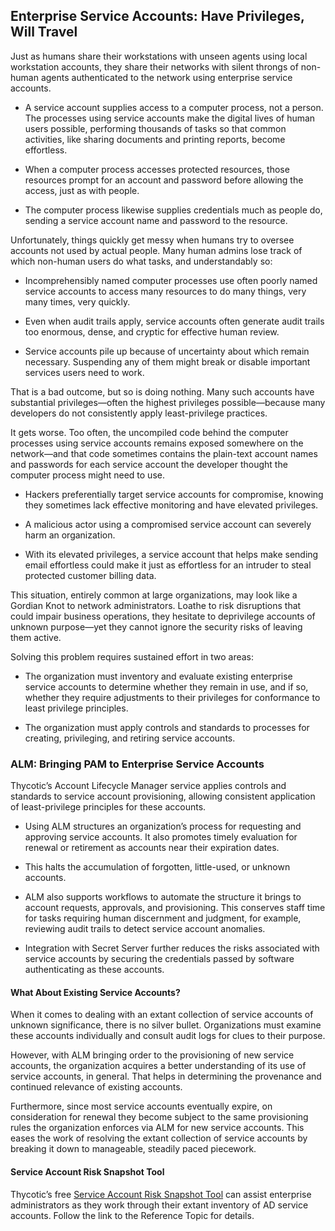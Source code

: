 ﻿[title]: # (Enterprise Service Accounts: Have Privileges, Will Travel)
[tags]: # (Account Lifecycle Manager,ALM,)
[priority]: # (2300)

## Enterprise Service Accounts: Have Privileges, Will Travel

Just as humans share their workstations with unseen agents using local workstation accounts, they share their networks with silent throngs of non-human agents authenticated to the network using enterprise service accounts.

* A service account supplies access to a computer process, not a person. The processes using service accounts make the digital lives of human users possible, performing thousands of tasks so that common activities, like sharing documents and printing reports, become effortless.

* When a computer process accesses protected resources, those resources prompt for an account and password before allowing the access, just as with people.

* The computer process likewise supplies credentials much as people do, sending a service account name and password to the resource.

Unfortunately, things quickly get messy when humans try to oversee accounts not used by actual people. Many human admins lose track of which non-human users do what tasks, and understandably so:

* Incomprehensibly named computer processes use often poorly named service accounts to access many resources to do many things, very many times, very quickly.

* Even when audit trails apply, service accounts often generate audit trails too enormous, dense, and cryptic for effective human review.

* Service accounts pile up because of uncertainty about which remain necessary. Suspending any of them might break or disable important services users need to work.

That is a bad outcome, but so is doing nothing. Many such accounts have substantial privileges—often the highest privileges possible—because many developers do not consistently apply least-privilege practices.

It gets worse. Too often, the uncompiled code behind the computer processes using service accounts remains exposed somewhere on the network—and that code sometimes contains the plain-text account names and passwords for each service account the developer thought the computer process might need to use.

* Hackers preferentially target service accounts for compromise, knowing they sometimes lack effective monitoring and have elevated privileges.

* A malicious actor using a compromised service account can severely harm an organization.

* With its elevated privileges, a service account that helps make sending email effortless could make it just as effortless for an intruder to steal protected customer billing data.

This situation, entirely common at large organizations, may look like a Gordian Knot to network administrators. Loathe to risk disruptions that could impair business operations, they hesitate to deprivilege accounts of unknown purpose—yet they cannot ignore the security risks of leaving them active.

Solving this problem requires sustained effort in two areas:

* The organization must inventory and evaluate existing enterprise service accounts to determine whether they remain in use, and if so, whether they require adjustments to their privileges for conformance to least privilege principles.

* The organization must apply controls and standards to processes for creating, privileging, and retiring service accounts.

### ALM: Bringing PAM to Enterprise Service Accounts

Thycotic’s Account Lifecycle Manager service applies controls and standards to service account provisioning, allowing consistent application of least-privilege principles for these accounts.

* Using ALM structures an organization’s process for requesting and approving service accounts. It also promotes timely evaluation for renewal or retirement as accounts near their expiration dates.

* This halts the accumulation of forgotten, little-used, or unknown accounts.

* ALM also supports workflows to automate the structure it brings to account requests, approvals, and provisioning. This conserves staff time for tasks requiring human discernment and judgment, for example, reviewing audit trails to detect service account anomalies.

* Integration with Secret Server further reduces the risks associated with service accounts by securing the credentials passed by software authenticating as these accounts.

#### What About Existing Service Accounts?

When it comes to dealing with an extant collection of service accounts of unknown significance, there is no silver bullet. Organizations must examine these accounts individually and consult audit logs for clues to their purpose.

However, with ALM bringing order to the provisioning of new service accounts, the organization acquires a better understanding of its use of service accounts, in general. That helps in determining the provenance and continued relevance of existing accounts.

Furthermore, since most service accounts eventually expire, on consideration for renewal they become subject to the same provisioning rules the organization enforces via ALM for new service accounts. This eases the work of resolving the extant collection of service accounts by breaking it down to manageable, steadily paced piecework.

#### Service Account Risk Snapshot Tool

Thycotic’s free [Service Account Risk Snapshot Tool](././8000-ref-items/8400-discovery-tool/index.md) can assist enterprise administrators as they work through their extant inventory of AD service accounts. Follow the link to the Reference Topic for details.